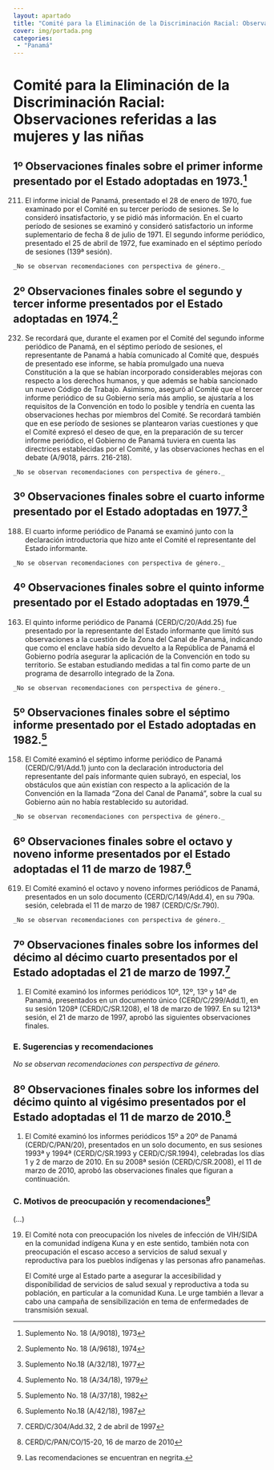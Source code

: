 ```yaml
---
layout: apartado
title: "Comité para la Eliminación de la Discriminación Racial: Observaciones referidas a las mujeres y las niñas"
cover: img/portada.png
categories:
 - "Panamá"
---
```


# Comité para la Eliminación de la Discriminación Racial: Observaciones referidas a las mujeres y las niñas

## 1º Observaciones finales sobre el primer informe presentado por el Estado adoptadas en 1973.[^634]

211. El informe inicial de Panamá, presentado el 28 de enero de 1970, fue
examinado por el Comité en su tercer período de sesiones. Se lo consideró
insatisfactorio, y se pidió más información. En el cuarto período de
sesiones se examinó y consideró satisfactorio un informe suplementario de
fecha 8 de julio de 1971. El segundo informe periódico, presentado el 25 de
abril de 1972, fue examinado en el séptimo período de sesiones (139ª
sesión).

	_No se observan recomendaciones con perspectiva de género._

## 2º Observaciones finales sobre el segundo y tercer informe presentados por el Estado adoptadas en 1974.[^635]

232. Se recordará que, durante el examen por el Comité del segundo informe
periódico de Panamá, en el séptimo período de sesiones, el representante de
Panamá a había comunicado al Comité que, después de presentado ese informe,
se había promulgado una nueva Constitución a la que se habían incorporado
considerables mejoras con respecto a los derechos humanos, y que además se
había sancionado un nuevo Código de Trabajo. Asimismo, aseguró al Comité
que el tercer informe periódico de su Gobierno sería más amplio, se
ajustaría a los requisitos de la Convención en todo lo posible y tendría en
cuenta las observaciones hechas por miembros del Comité. Se recordará
también que en ese período de sesiones se plantearon varias cuestiones y
que el Comité expresó el deseo de que, en la preparación de su tercer
informe periódico, el Gobierno de Panamá tuviera en cuenta las directrices
establecidas por el Comité, y las observaciones hechas en el debate
(A/9018, párrs. 216-218).

	_No se observan recomendaciones con perspectiva de género._

## 3º Observaciones finales sobre el cuarto informe presentado por el Estado adoptadas en 1977.[^636]

188. El cuarto informe periódico de Panamá se examinó junto con la
declaración introductoria que hizo ante el Comité el representante del
Estado informante.

	_No se observan recomendaciones con perspectiva de género._

## 4º Observaciones finales sobre el quinto informe presentado por el Estado adoptadas en 1979.[^637]

163. El quinto informe periódico de Panamá (CERD/C/20/Add.25) fue
presentado por la representante del Estado informante que limitó sus
observaciones a la cuestión de la Zona del Canal de Panamá, indicando que
como el enclave había sido devuelto a la República de Panamá el Gobierno
podría asegurar la aplicación de la Convención en todo su territorio. Se
estaban estudiando medidas a tal fin como parte de un programa de
desarrollo integrado de la Zona.

	_No se observan recomendaciones con perspectiva de género._

## 5º Observaciones finales sobre el séptimo informe presentado por el Estado adoptadas en 1982.[^638]

158. El Comité examinó el séptimo informe periódico de Panamá
(CERD/C/91/Add.1) junto con la declaración introductoria del representante
del país informante quien subrayó, en especial, los obstáculos que aún
existían con respecto a la aplicación de la Convención en la llamada “Zona
del Canal de Panamá”, sobre la cual su Gobierno aún no había restablecido
su autoridad.

	_No se observan recomendaciones con perspectiva de género._

## 6º Observaciones finales sobre el octavo y noveno informe presentados por el Estado adoptadas el 11 de marzo de 1987.[^639]

619. El Comité examinó el octavo y noveno informes periódicos de Panamá,
presentados en un solo documento (CERD/C/149/Add.4), en su 790a. sesión,
celebrada el 11 de marzo de 1987 (CERD/C/Sr.790).

	_No se observan recomendaciones con perspectiva de género._

## 7º Observaciones finales sobre los informes del décimo al décimo cuarto presentados por el Estado adoptadas el 21 de marzo de 1997.[^640]

1. El Comité examinó los informes periódicos 10º, 12º, 13º y 14º de Panamá,
presentados en un documento único (CERD/C/299/Add.1), en su sesión 1208ª
(CERD/C/SR.1208), el 18 de marzo de 1997. En su 1213ª sesión, el 21 de
marzo de 1997, aprobó las siguientes observaciones finales.

### E. Sugerencias y recomendaciones

_No se observan recomendaciones con perspectiva de género._

## 8º Observaciones finales sobre los informes del décimo quinto al vigésimo presentados por el Estado adoptadas el 11 de marzo de 2010.[^641]

1. El Comité examinó los informes periódicos 15º a 20º de Panamá
(CERD/C/PAN/20), presentados en un solo documento, en sus sesiones 1993ª y
1994ª (CERD/C/SR.1993 y CERD/C/SR.1994), celebradas los días 1 y 2 de marzo
de 2010. En su 2008ª sesión (CERD/C/SR.2008), el 11 de marzo de 2010,
aprobó las observaciones finales que figuran a continuación.

### C. Motivos de preocupación y recomendaciones[^642]

(…)

19. El Comité nota con preocupación los niveles de infección de VIH/SIDA en
la comunidad indígena Kuna y en este sentido, también nota con preocupación
el escaso acceso a servicios de salud sexual y reproductiva para los
pueblos indígenas y las personas afro panameñas.

	El Comité urge al Estado parte a asegurar la accesibilidad y disponibilidad
	de servicios de salud sexual y reproductiva a toda su población, en
	particular a la comunidad Kuna. Le urge también a llevar a cabo una campaña
	de sensibilización en tema de enfermedades de transmisión sexual.


[^634]: Suplemento No. 18 (A/9018), 1973
[^635]: Suplemento No. 18 (A/9618), 1974
[^636]: Suplemento No.18 (A/32/18), 1977
[^637]: Suplemento No. 18 (A/34/18), 1979
[^638]: Suplemento No. 18 (A/37/18), 1982
[^639]: Suplemento No.18 (A/42/18), 1987
[^640]: CERD/C/304/Add.32, 2 de abril de 1997
[^641]: CERD/C/PAN/CO/15-20, 16 de marzo de 2010
[^642]: Las recomendaciones se encuentran en negrita.


